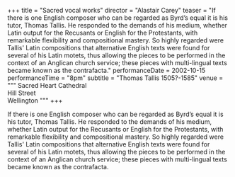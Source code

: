 +++
title = "Sacred vocal works"
director = "Alastair Carey"
teaser = "If there is one English composer who can be regarded as Byrd’s equal it is his tutor, Thomas Tallis. He responded to the demands of his medium, whether Latin output for the Recusants or English for the Protestants, with remarkable flexibility and compositional mastery. So highly regarded were Tallis' Latin compositions that alternative English texts were found for several of his Latin motets, thus allowing the pieces to be performed in the context of an Anglican church service; these pieces with multi-lingual texts became known as the contrafacta."
performanceDate = 2002-10-15
performanceTime = "8pm"
subtitle = "Thomas Tallis 1505?-1585"
venue = """
Sacred Heart Cathedral  
Hill Street  
Wellington
"""
+++

If there is one English composer who can be regarded as Byrd’s equal it is his tutor, Thomas Tallis. He responded to the demands of his medium, whether Latin output for the Recusants or English for the Protestants, with remarkable flexibility and compositional mastery. So highly regarded were Tallis' Latin compositions that alternative English texts were found for several of his Latin motets, thus allowing the pieces to be performed in the context of an Anglican church service; these pieces with multi-lingual texts became known as the contrafacta.
